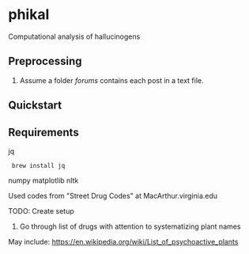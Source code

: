 # phikal
Computational analysis of hallucinogens



## Preprocessing
1. Assume a folder _forums_ contains each post in a text file. 

## Quickstart 

## Requirements 

jq

     brew install jq

numpy
matplotlib 
nltk

Used codes from "Street Drug Codes" at MacArthur.virginia.edu

TODO: Create setup

1. Go through list of drugs with attention to systematizing plant names

May include: https://en.wikipedia.org/wiki/List_of_psychoactive_plants